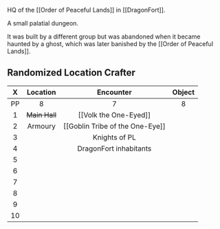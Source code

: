 HQ of the [[Order of Peaceful Lands]] in [[DragonFort]].

A small palatial dungeon.

It was built by a different group but was abandoned when it became haunted by a ghost, which was later banished by the [[Order of Peaceful Lands]].

## Randomized Location Crafter

|  X  |   Location    |         Encounter          | Object |
|:---:|:-------------:|:--------------------------:|:------:|
| PP  |       8       |             7              |   8    |
|  1  | ~~Main Hall~~ | [[Volk the One-Eyed]] |        |
|  2  |    Armoury    |          [[Goblin Tribe of the One-Eye]]           |        |
|  3  |               |       Knights of PL        |        |
|  4  |               |   DragonFort inhabitants   |        |
|  5  |               |                            |        |
|  6  |               |                            |        |
|  7  |               |                            |        |
|  8  |               |                            |        |
|  9  |               |                            |        |
| 10  |               |                            |        |
